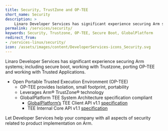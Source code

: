 ```yaml
---
title: Security, TrustZone and OP-TEE
short_name: Security
description: >
    Linaro Developer Services has significant experience securing Arm systems; including secure boot, working with Trustzone, porting OP-TEE and working with Trusted Applications.
permalink: /services/security/
keywords: Security, Trustzone, OP-TEE, Secure Boot, GlobalPlatform
redirect_from:
- /services-linux/security/
icon: /assets/images/content/DeveloperServices-icons_Security.svg
---
```


Linaro Developer Services has significant experience securing Arm systems; including secure boot, working with Trustzone, porting OP-TEE and working with Trusted Applications.

- Open Portable Trusted Execution Environment (OP-TEE)
    - OP-TEE provides Isolation, small footprint, portability
    - Leverages Arm® TrustZone® technology
    - GlobalPlatform TEE System Architecture specification compliant
        - [GlobalPlatform’s](http://www.globalplatform.org/) TEE Client API v1.1 [specification](http://www.globalplatform.org/specificationsdevice.asp)
        - TEE Internal Core API v1.1 [specification](http://www.globalplatform.org/specificationsdevice.asp)

Let Developer Services help your company with all aspects of security related to product implementation on Arm.
